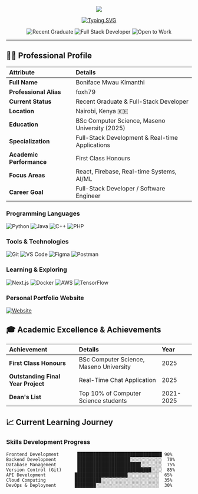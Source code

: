 <div align="center">

<!-- Professional Header -->
<img src="https://capsule-render.vercel.app/api?type=waving&color=gradient&customColorList=0,1,2,3,4,5&height=280&section=header&text=BONIFACE%20MWAU&fontSize=45&fontColor=FFFFFF&animation=fadeIn&fontAlignY=38&desc=Recent%20Graduate%20%7C%20Full-Stack%20Developer%20%7C%20Aspiring%20AI%20Engineer&descSize=18&descAlignY=58"/>

<!-- Professional Typing Animation -->
[![Typing SVG](https://readme-typing-svg.demolab.com?font=Fira+Code&weight=500&size=24&duration=2000&pause=1000&color=E5E7EB&center=true&vCenter=true&multiline=true&width=800&height=100&lines=Fresh+Graduate+Building+Modern+Web+Apps;Passionate+About+Real-time+Applications;Ready+to+Make+an+Impact+in+Tech)](https://git.io/typing-svg)

<!-- Professional Status Badges -->
![Recent Graduate](https://img.shields.io/badge/Recent%20Graduate-BSc%20Computer%20Science-1F2937?style=for-the-badge&logo=graduation-cap&logoColor=60A5FA&labelColor=111827)
![Full Stack Developer](https://img.shields.io/badge/Full%20Stack-React%20%26%20Firebase-1F2937?style=for-the-badge&logo=react&logoColor=10B981&labelColor=111827)
![Open to Work](https://img.shields.io/badge/Open%20to%20Work-Available-1F2937?style=for-the-badge&logo=briefcase&logoColor=F59E0B&labelColor=111827)


</div>

---

## 👨‍🎓 Professional Profile

<div align="center">

| **Attribute** | **Details** |
|:---|:---|
| **Full Name** | Boniface Mwau Kimanthi |
| **Professional Alias** | foxh79 |
| **Current Status** | Recent Graduate & Full-Stack Developer |
| **Location** | Nairobi, Kenya 🇰🇪 |
| **Education** | BSc Computer Science, Maseno University (2025) |
| **Specialization** | Full-Stack Development & Real-time Applications |
| **Academic Performance** | First Class Honours |
| **Focus Areas** | React, Firebase, Real-time Systems, AI/ML |
| **Career Goal** | Full-Stack Developer / Software Engineer |

</div>



### **Programming Languages**
![Python](https://img.shields.io/badge/Python-Advanced-1F2937?style=flat-square&logo=python&logoColor=3776AB&labelColor=111827)
![Java](https://img.shields.io/badge/Java-Intermediate-1F2937?style=flat-square&logo=java&logoColor=ED8B00&labelColor=111827)
![C++](https://img.shields.io/badge/C++-Intermediate-1F2937?style=flat-square&logo=c%2B%2B&logoColor=00599C&labelColor=111827)
![PHP](https://img.shields.io/badge/PHP-Intermediate-1F2937?style=flat-square&logo=php&logoColor=777BB4&labelColor=111827)

### **Tools & Technologies**
![Git](https://img.shields.io/badge/Git-Advanced-1F2937?style=flat-square&logo=git&logoColor=F05032&labelColor=111827)
![VS Code](https://img.shields.io/badge/VS_Code-Advanced-1F2937?style=flat-square&logo=visual-studio-code&logoColor=007ACC&labelColor=111827)
![Figma](https://img.shields.io/badge/Figma-Intermediate-1F2937?style=flat-square&logo=figma&logoColor=F24E1E&labelColor=111827)
![Postman](https://img.shields.io/badge/Postman-Intermediate-1F2937?style=flat-square&logo=postman&logoColor=FF6C37&labelColor=111827)

### **Learning & Exploring**
![Next.js](https://img.shields.io/badge/Next.js-Learning-1F2937?style=flat-square&logo=next.js&logoColor=FFFFFF&labelColor=111827)
![Docker](https://img.shields.io/badge/Docker-Learning-1F2937?style=flat-square&logo=docker&logoColor=2496ED&labelColor=111827)
![AWS](https://img.shields.io/badge/AWS-Learning-1F2937?style=flat-square&logo=amazon-aws&logoColor=FF9900&labelColor=111827)
![TensorFlow](https://img.shields.io/badge/TensorFlow-Learning-1F2937?style=flat-square&logo=tensorflow&logoColor=FF6F00&labelColor=111827)

</div>

### **Personal Portfolio Website**
[![Website](https://img.shields.io/badge/Website-Visit_Portfolio-1F2937?style=for-the-badge&logo=vercel&logoColor=60A5FA&labelColor=111827)](https://boniface-mwau.vercel.app)


## 🎓 Academic Excellence & Achievements

<div align="center">

| **Achievement** | **Details** | **Year** |
|:---|:---|:---|
| **First Class Honours** | BSc Computer Science, Maseno University | 2025 |
| **Outstanding Final Year Project** | Real-Time Chat Application | 2025 |
| **Dean's List** | Top 10% of Computer Science students | 2021-2025 |


</div>

## 📈 Current Learning Journey


### **Skills Development Progress**
```text
Frontend Development       ████████████████████████████████ 90%
Backend Development        ████████████████████░░░░░░░░░░░░  70%
Database Management        ████████████████████████░░░░░░░░  75%
Version Control (Git)      ████████████████████████████░░░░  85%
API Development           ████████████████████░░░░░░░░░░░░  65%
Cloud Computing           ██████████░░░░░░░░░░░░░░░░░░░░░░  35%
DevOps & Deployment       ████████░░░░░░░░░░░░░░░░░░░░░░░░  30%
